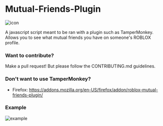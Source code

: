 # Mutual-Friends-Plugin

![icon](https://i.imgur.com/YVbJupc.png)

A javascript script meant to be ran with a plugin such as TamperMonkey. Allows you to see what mutual friends you have on someone's ROBLOX profile. 

### Want to contribute? 

Make a pull request! But please follow the CONTRIBUTING.md guidelines. 

### Don't want to use TamperMonkey? 
* Firefox: https://addons.mozilla.org/en-US/firefox/addon/roblox-mutual-friends-plugin/

### Example

![example](https://i.imgur.com/EszGRe2.png)
